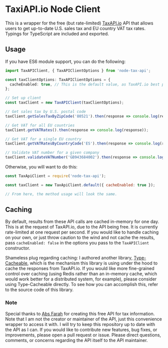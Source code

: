 # TaxiAPI.io Node Client
This is a wrapper for the free (but rate-limited) [TaxAPI.io](https://taxapi.io) API that allows users to get up-to-date U.S. sales tax and EU country VAT tax rates. Typings for TypeScript are included and exported.

## Usage
If you have ES6 module support, you can do the following:
```ts
import TaxAPIClient, { TaxAPIClientOptions } from 'node-tax-api';

const taxClientOptions: TaxAPIClientOptions = {
  cacheEnabled: true, // This is the default value, as TaxAPI.io best practices indicate results should be cached for one day.
};

// Set up client
const taxClient = new TaxAPIClient(taxClientOptions);

// Get sales tax by U.S. postal code
taxClient.getSalesTaxByZipCode('80521').then(response => console.log(response));

// Get VAT for all EU countries
taxClient.getVATRates().then(response => console.log(response));

// Get VAT for a single EU country
taxClient.getVATRatesByCountryCode('ES').then(response => console.log(response));

// Validate VAT number for a given company
taxClient.validateVATNumber('GB943684002').then(response => console.log(response));
```

Otherwise, you will want to do this:
```js
const TaxApiClient = require('node-tax-api');

const taxClient = new TaxApiClient.default({ cacheEnabled: true });

// From here, the method usage will look the same.
```

## Caching
By default, results from these API calls are cached in-memory for one day. This is at the request of TaxAPI.io, due to the API being free. It is currently rate-limited at one request per second. If you would like to handle caching on your own, or just throw caution to the wind and not cache the results, pass `cacheEnabled: false` in the options you pass to the `TaxAPIClient` constructor.

Shameless plug regarding caching: I authored another library, [Type-Cacheable](https://github.com/joshuaslate/type-cacheable), which is the mechanism this library is using under the hood to cache the responses from TaxAPI.io. If you would like more fine-grained control over caching (using Redis rather than an in-memory cache, which would work better for a distributed system, for example), please consider using Type-Cacheable directly. To see how you can accomplish this, refer to the source code of this library.

### Note
Special thanks to [Abs Farah](https://twitter.com/absfarah) for creating this free API for tax information. Note that I am not the creator or maintainer of the API, just this convenience wrapper to access it with. I will try to keep this repository up to date with the API as I can. If you would like to contribute new features, bug fixes, or improvements, please open a pull request or issue. Please direct questions, comments, or concerns regarding the API itself to the API maintainer.